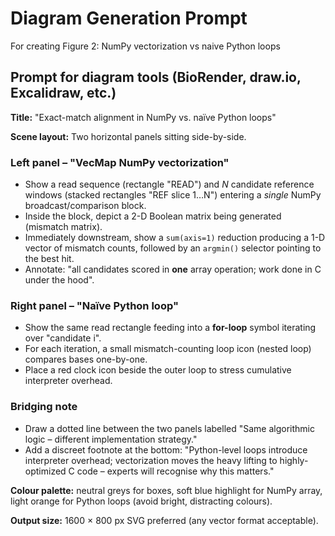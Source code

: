 # Diagram Generation Prompt

For creating Figure 2: NumPy vectorization vs naive Python loops

## Prompt for diagram tools (BioRender, draw.io, Excalidraw, etc.)

**Title:** "Exact-match alignment in NumPy vs. naïve Python loops"

**Scene layout:** Two horizontal panels sitting side-by-side.

### Left panel – "VecMap NumPy vectorization"

* Show a read sequence (rectangle "READ") and *N* candidate reference windows (stacked rectangles "REF slice 1…N") entering a *single* NumPy broadcast/comparison block.
* Inside the block, depict a 2-D Boolean matrix being generated (mismatch matrix).
* Immediately downstream, show a `sum(axis=1)` reduction producing a 1-D vector of mismatch counts, followed by an `argmin()` selector pointing to the best hit.
* Annotate: "all candidates scored in **one** array operation; work done in C under the hood".

### Right panel – "Naïve Python loop"

* Show the same read rectangle feeding into a **for-loop** symbol iterating over "candidate i".
* For each iteration, a small mismatch-counting loop icon (nested loop) compares bases one-by-one.
* Place a red clock icon beside the outer loop to stress cumulative interpreter overhead.

### Bridging note

* Draw a dotted line between the two panels labelled "Same algorithmic logic – different implementation strategy."
* Add a discreet footnote at the bottom: "Python-level loops introduce interpreter overhead; vectorization moves the heavy lifting to highly-optimized C code – experts will recognise why this matters."

**Colour palette:** neutral greys for boxes, soft blue highlight for NumPy array, light orange for Python loops (avoid bright, distracting colours).

**Output size:** 1600 × 800 px SVG preferred (any vector format acceptable). 
